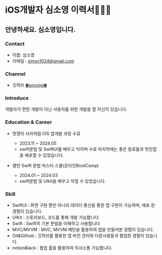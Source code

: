 # iOS개발자 심소영 이력서👩🏻‍💻

## 안녕하세요. 심소영입니다.

### Contact
- 이름: 심소영
- 이메일 : simsy1024@gmail.com

### Channel
- 깃허브 [🍀soyung🍀](https://github.com/simsoyung)

### Introduce

개발자가 편한 개발이 아닌 사용자를 위한 개발을 할 자신이 있습니다. 

### Education &  Career

- 멋쟁이 사자처럼  iOS 앱개발 과정 수료
  - 2023.11 ~ 2024.05
  - swift문법 및 SwiftUI를 배우고 익히며 수료 마지막에는 좋은 동료들과 멋진앱을 배포할 수 있었습니다.
  
- 앨런 Swift 문법 마스터 스쿨(온라인BootCamp)
  - 2024.01 ~ 2024.03
  - swift문법 및 UIkit을 배우고 익힐 수 있었습니다.


###  Skill
- SwiftUI : 화면 구현 뿐만 아니라 데이터 통신을 통한 앱 구현이 가능하며, 배포 한 경험이 있습니다. 
- UIKit : 스토리보드, 코드를 통해 개발 가능합니다.
- Swift : Swift의 기본 문법을 이해하고 사용합니다
- MVC/MVVM : MVC, MVVM 패턴을 활용하여 앱을 만들어본 경험이 있습니다.
- Git&Github : 깃허브를 활용한 앱 버전 관리와 다른사람들과 협업한 경험이 있습니다.
- notion&lack : 협업 툴을 활용하여 의사소통 가능합니다.
